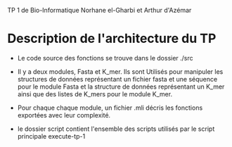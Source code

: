 TP 1 de Bio-Informatique
Norhane el-Gharbi et Arthur d'Azémar

# Description de l'architecture du TP
- Le code source des fonctions se trouve dans le dossier ./src

- Il y a deux modules, Fasta et K_mer. Ils sont Utilisés pour manipuler les structures de données représentant un fichier fasta et une séquence pour le module Fasta et la structure de données représentant un K_mer ainsi que des listes de K_mers pour le module K_mer.

- Pour chaque chaque module, un fichier .mli décris les fonctions exportées avec leur complexité.

- le dossier script contient l'ensemble des scripts utilisés par le script principale execute-tp-1

